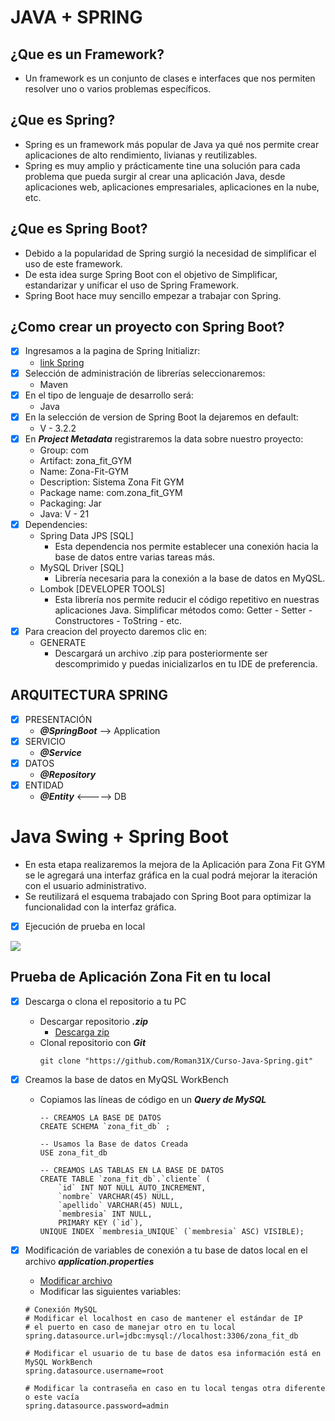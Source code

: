 # JAVA + SPRING
## ¿Que es un Framework?
-  Un framework es un conjunto de clases e interfaces que nos permiten
resolver uno o varios problemas específicos.

## ¿Que es Spring?
- Spring es un framework más popular de Java ya qué nos permite crear
aplicaciones de alto rendimiento, livianas y reutilizables.
- Spring es muy amplio y prácticamente tine una solución para cada 
problema que pueda surgir al crear una aplicación Java, desde
aplicaciones web, aplicaciones empresariales, aplicaciones en la
nube, etc.

## ¿Que es Spring Boot?
- Debido a la popularidad de Spring surgió la necesidad de simplificar
el uso de este framework.
- De esta idea surge Spring Boot con el objetivo de Simplificar,
estandarizar y unificar el uso de Spring Framework.
- Spring Boot hace muy sencillo empezar a trabajar con Spring.

## ¿Como crear un proyecto con Spring Boot?
- [x] Ingresamos a la pagina de Spring Initializr:
  - <a href="https://start.spring.io/">link Spring</a>
- [x] Selección de administración de librerías seleccionaremos:
  - Maven
- [x] En el tipo de lenguaje de desarrollo será:
  - Java
- [x] En la selección de version de Spring Boot la dejaremos en default:
  - V - 3.2.2
- [x] En ***Project Metadata*** registraremos la data sobre nuestro proyecto:
  - Group: com             
  - Artifact: zona_fit_GYM  
  - Name: Zona-Fit-GYM
  - Description: Sistema Zona Fit GYM
  - Package name: com.zona_fit_GYM
  - Packaging: Jar
  - Java: V - 21
- [x] Dependencies:
  - Spring Data JPS [SQL]
    - Esta dependencia nos permite establecer una conexión hacia
    la base de datos entre varias tareas más.
  - MySQL Driver [SQL]
    - Librería necesaria para la conexión a la base de datos en MyQSL.
  - Lombok [DEVELOPER TOOLS]
    - Esta librería nos permite reducir el código repetitivo en nuestras
    aplicaciones Java. Simplificar métodos como: Getter - Setter - Constructores -
    ToString - etc.
-[x] Para creacion del proyecto daremos clic en:
  - GENERATE
    - Descargará un archivo .zip para posteriormente ser descomprimido
    y puedas inicializarlos en tu IDE de preferencia.

## ARQUITECTURA SPRING
- [x] PRESENTACIÓN
  - ***@SpringBoot*** --> Application
- [x] SERVICIO
  - ***@Service***
- [x] DATOS
  - ***@Repository***
- [x] ENTIDAD
  - ***@Entity*** <-----> DB

# Java Swing + Spring Boot
- En esta etapa realizaremos la mejora de la Aplicación para Zona Fit GYM se le agregará
una interfaz gráfica en la cual podrá mejorar la iteración con el usuario administrativo.
- Se reutilizará el esquema trabajado con Spring Boot para optimizar la funcionalidad con 
la interfaz gráfica.
- [x] Ejecución de prueba en local
<div>
  <img src="https://github.com/Roman31X/Curso-Java-Spring/blob/main/src/main/resources/archivosExtras/EjecucionSwingSpring.gif">
</div>

## Prueba de Aplicación Zona Fit en tu local
- [x] Descarga o clona el repositorio a tu PC
  - Descargar repositorio ***.zip***
    - <a href="https://github.com/Roman31X/Curso-Java-Spring/archive/refs/heads/main.zip">Descarga zip</a>
  - Clonal repositorio con ***Git***
    ```git
    git clone "https://github.com/Roman31X/Curso-Java-Spring.git"
    ```

-[x] Creamos la base de datos en MyQSL WorkBench
  - Copiamos las líneas de código en un ***Query de MySQL***
    ```roomsql
    -- CREAMOS LA BASE DE DATOS
    CREATE SCHEMA `zona_fit_db` ;

    -- Usamos la Base de datos Creada
    USE zona_fit_db

    -- CREAMOS LAS TABLAS EN LA BASE DE DATOS
    CREATE TABLE `zona_fit_db`.`cliente` (
        `id` INT NOT NULL AUTO_INCREMENT,
        `nombre` VARCHAR(45) NULL,
        `apellido` VARCHAR(45) NULL,
        `membresia` INT NULL,
        PRIMARY KEY (`id`),
    UNIQUE INDEX `membresia_UNIQUE` (`membresia` ASC) VISIBLE);
    ```
- [x] Modificación de variables de conexión a tu base de datos local en el archivo ***application.properties***
  - <a href="https://github.com/Roman31X/Curso-Java-Spring/blob/main/src/main/resources/application.properties">Modificar archivo</a>
  - Modificar las siguientes variables:
  ```properties
  # Conexión MySQL
  # Modificar el localhost en caso de mantener el estándar de IP
  # el puerto en caso de manejar otro en tu local
  spring.datasource.url=jdbc:mysql://localhost:3306/zona_fit_db
  
  # Modificar el usuario de tu base de datos esa información está en MySQL WorkBench
  spring.datasource.username=root
  
  # Modificar la contraseña en caso en tu local tengas otra diferente o este vacía 
  spring.datasource.password=admin
  ```